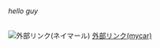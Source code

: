 ###### hello guy
![外部リンク(ネイマール)](https://upload.wikimedia.org/wikipedia/commons/2/22/Neymar_Barcelona_presentation_1.jpg)
[外部リンク(mycar)](https://16-2505-058-4.github.io/enPiT2018-yamaguchi/mycar"mycarへジャンプ")  
